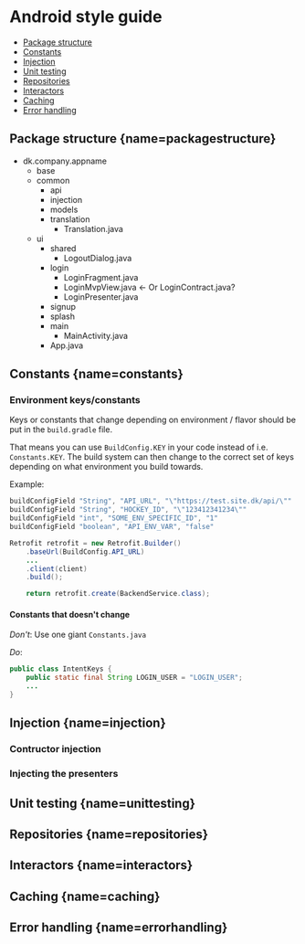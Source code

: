 # Android style guide

 - [Package structure](#packagestructure)
 - [Constants](#constants)
 - [Injection](#packagestructure)
 - [Unit testing](#packagestructure)
 - [Repositories](#repositories)
 - [Interactors](#packagestructure)
 - [Caching](#packagestructure)
 - [Error handling](#errorhandling)

## Package structure [](#){name=packagestructure}

 - dk.company.appname
    - base
    - common
        - api
        - injection
        - models
        - translation
            - Translation.java
    - ui
        - shared
            - LogoutDialog.java
        - login
            - LoginFragment.java
            - LoginMvpView.java  <- Or LoginContract.java?
            - LoginPresenter.java
        - signup
        - splash
        - main
             - MainActivity.java
        - App.java

## Constants [](#){name=constants}

### Environment keys/constants

Keys or constants that change depending on environment / flavor should be put in the `build.gradle` file.

That means you can use `BuildConfig.KEY` in your code instead of i.e. `Constants.KEY`. The build system can then change to the correct set of keys depending on what environment you build towards.

Example:
```groovy
buildConfigField "String", "API_URL", "\"https://test.site.dk/api/\""
buildConfigField "String", "HOCKEY_ID", "\"123412341234\""
buildConfigField "int", "SOME_ENV_SPECIFIC_ID", "1"
buildConfigField "boolean", "API_ENV_VAR", "false"
```

```Java
Retrofit retrofit = new Retrofit.Builder()
    .baseUrl(BuildConfig.API_URL)
    ...
    .client(client)
    .build();

    return retrofit.create(BackendService.class);
```

#### Constants that doesn't change

*Don't*: Use one giant `Constants.java`

*Do*: 
```java
public class IntentKeys {
    public static final String LOGIN_USER = "LOGIN_USER";
    ...
}

```

## Injection [](#){name=injection}

### Contructor injection

### Injecting the presenters

## Unit testing [](#){name=unittesting}

## Repositories [](#){name=repositories}

## Interactors [](#){name=interactors}

## Caching [](#){name=caching}

## Error handling [](#){name=errorhandling}

